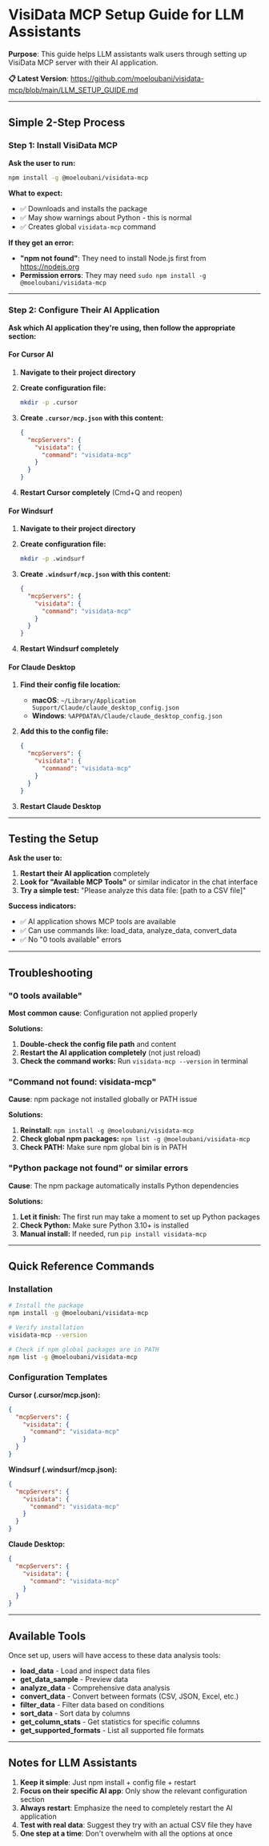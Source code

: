 # VisiData MCP Setup Guide for LLM Assistants

**Purpose**: This guide helps LLM assistants walk users through setting up VisiData MCP server with their AI application.

**📋 Latest Version**: https://github.com/moeloubani/visidata-mcp/blob/main/LLM_SETUP_GUIDE.md

---

## Simple 2-Step Process

### Step 1: Install VisiData MCP

**Ask the user to run:**
```bash
npm install -g @moeloubani/visidata-mcp
```

**What to expect:**
- ✅ Downloads and installs the package
- ✅ May show warnings about Python - this is normal
- ✅ Creates global `visidata-mcp` command

**If they get an error:**
- **"npm not found"**: They need to install Node.js first from https://nodejs.org
- **Permission errors**: They may need `sudo npm install -g @moeloubani/visidata-mcp`

---

### Step 2: Configure Their AI Application

**Ask which AI application they're using, then follow the appropriate section:**

#### For Cursor AI

1. **Navigate to their project directory**
2. **Create configuration file:**
   ```bash
   mkdir -p .cursor
   ```

3. **Create `.cursor/mcp.json` with this content:**
   ```json
   {
     "mcpServers": {
       "visidata": {
         "command": "visidata-mcp"
       }
     }
   }
   ```

4. **Restart Cursor completely** (Cmd+Q and reopen)

#### For Windsurf

1. **Navigate to their project directory**
2. **Create configuration file:**
   ```bash
   mkdir -p .windsurf
   ```

3. **Create `.windsurf/mcp.json` with this content:**
   ```json
   {
     "mcpServers": {
       "visidata": {
         "command": "visidata-mcp"
       }
     }
   }
   ```

4. **Restart Windsurf completely**

#### For Claude Desktop

1. **Find their config file location:**
   - **macOS**: `~/Library/Application Support/Claude/claude_desktop_config.json`
   - **Windows**: `%APPDATA%/Claude/claude_desktop_config.json`

2. **Add this to the config file:**
   ```json
   {
     "mcpServers": {
       "visidata": {
         "command": "visidata-mcp"
       }
     }
   }
   ```

3. **Restart Claude Desktop**

---

## Testing the Setup

**Ask the user to:**

1. **Restart their AI application** completely
2. **Look for "Available MCP Tools"** or similar indicator in the chat interface
3. **Try a simple test:** "Please analyze this data file: [path to a CSV file]"

**Success indicators:**
- ✅ AI application shows MCP tools are available
- ✅ Can use commands like: load_data, analyze_data, convert_data
- ✅ No "0 tools available" errors

---

## Troubleshooting

### "0 tools available"

**Most common cause**: Configuration not applied properly

**Solutions:**
1. **Double-check the config file path** and content
2. **Restart the AI application completely** (not just reload)
3. **Check the command works:** Run `visidata-mcp --version` in terminal

### "Command not found: visidata-mcp"

**Cause**: npm package not installed globally or PATH issue

**Solutions:**
1. **Reinstall:** `npm install -g @moeloubani/visidata-mcp`
2. **Check global npm packages:** `npm list -g @moeloubani/visidata-mcp`
3. **Check PATH:** Make sure npm global bin is in PATH

### "Python package not found" or similar errors

**Cause**: The npm package automatically installs Python dependencies

**Solutions:**
1. **Let it finish:** The first run may take a moment to set up Python packages
2. **Check Python:** Make sure Python 3.10+ is installed
3. **Manual install:** If needed, run `pip install visidata-mcp`

---

## Quick Reference Commands

### Installation
```bash
# Install the package
npm install -g @moeloubani/visidata-mcp

# Verify installation
visidata-mcp --version

# Check if npm global packages are in PATH
npm list -g @moeloubani/visidata-mcp
```

### Configuration Templates

**Cursor (.cursor/mcp.json):**
```json
{
  "mcpServers": {
    "visidata": {
      "command": "visidata-mcp"
    }
  }
}
```

**Windsurf (.windsurf/mcp.json):**
```json
{
  "mcpServers": {
    "visidata": {
      "command": "visidata-mcp"
    }
  }
}
```

**Claude Desktop:**
```json
{
  "mcpServers": {
    "visidata": {
      "command": "visidata-mcp"
    }
  }
}
```

---

## Available Tools

Once set up, users will have access to these data analysis tools:

- **load_data** - Load and inspect data files
- **get_data_sample** - Preview data 
- **analyze_data** - Comprehensive data analysis
- **convert_data** - Convert between formats (CSV, JSON, Excel, etc.)
- **filter_data** - Filter data based on conditions
- **sort_data** - Sort data by columns
- **get_column_stats** - Get statistics for specific columns
- **get_supported_formats** - List all supported file formats

---

## Notes for LLM Assistants

1. **Keep it simple**: Just npm install + config file + restart
2. **Focus on their specific AI app**: Only show the relevant configuration section
3. **Always restart**: Emphasize the need to completely restart the AI application
4. **Test with real data**: Suggest they try with an actual CSV file they have
5. **One step at a time**: Don't overwhelm with all the options at once 